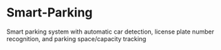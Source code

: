 # Smart-Parking
Smart parking system with automatic car detection, license plate number recognition, and parking space/capacity tracking
